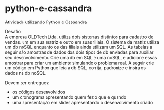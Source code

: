 # python-e-cassandra
Atividade utilizando Python e Cassandra

Desafio <br>
A empresa OLDTech Ltda. utiliza dois sistemas distintos para cadastro de vendas, um em sua matriz e outro em suas filiais. O sistema da matriz utiliza um db noSQL enquanto os das filiais ainda utilizam um SQL. As tabelas a seguir são amostras de dados dos dois tipos de db enviadas para auxiliar seu desenvolvimento. Crie uma db em SQL e uma noSQL, e adicione essas amostrar para criar um ambiente simulando o problema real. A seguir crie um código em Python que leia a db SQL, corrija, padronize e insira os dados na db noSQL.


Devem ser entregues:
- os códigos desenvolvidos
- um cronograma apresentando quem fez o que e quando
- uma apresentação em slides apresentando o desenvolvimento criado

